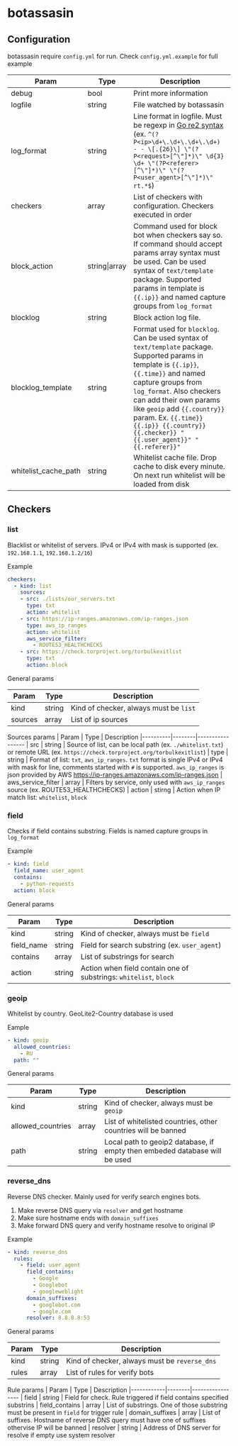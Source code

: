 # botassasin



## Configuration

botassasin require `config.yml` for run. Check `config.yml.example` for full example

| Param                | Type          | Description
|----------------------|---------------|----------------------------
| debug                | bool          | Print more information
| logfile              | string        | File watched by botassasin
| log_format           | string        | Line format in logfile. Must be regexp in [Go re2 syntax](https://github.com/google/re2/wiki/Syntax) (ex. `^(?P<ip>\d+\.\d+\.\d+\.\d+) - - \[.{26}\] \"(?P<request>[^\"]*)\" \d{3} \d+ \"(?P<referer>[^\"]*)\" \"(?P<user_agent>[^\"]*)\" rt.*$`)
| checkers             | array         | List of checkers with configuration. Checkers executed in order
| block_action         | string\|array | Command used for block bot when checkers say so. If command should accept params array syntax must be used. Can be used syntax of `text/template` package. Supported params in template is `{{.ip}}` and named capture groups from `log_format`
| blocklog             | string        | Block action log file. 
| blocklog_template    | string        | Format used for `blocklog`. Can be used syntax of `text/template` package. Supported params in template is `{{.ip}}`, `{{.time}}` and named capture groups from `log_format`. Also checkers can add their own params like `geoip` add `{{.country}}` param. Ex. `{{.time}} {{.ip}} {{.country}} {{.checker}} "{{.user_agent}}" "{{.referer}}"`
| whitelist_cache_path | string        | Whitelist cache file. Drop cache to disk every minute. On next run whitelist will be loaded from disk

## Checkers

### list
Blacklist or whitelist of servers. IPv4 or IPv4 with mask is supported (ex. `192.168.1.1`, `192.168.1.2/16`)

Example
```yaml
checkers:
  - kind: list
    sources:
    - src: ./lists/our_servers.txt
      type: txt
      action: whitelist
    - src: https://ip-ranges.amazonaws.com/ip-ranges.json
      type: aws_ip_ranges
      action: whitelist
      aws_service_filter:
        - ROUTE53_HEALTHCHECKS
    - src: https://check.torproject.org/torbulkexitlist
      type: txt
      action: block
```
General params

| Param    | Type   | Description
|----------|--------|-----------------
| kind     | string | Kind of checker, always must be `list`
| sources  | array  | List of ip sources

Sources params
| Param    | Type   | Description
|----------|--------|-----------------
| src      | string | Source of list, can be local path (ex. `./whitelist.txt`) or remote URL (ex. `https://check.torproject.org/torbulkexitlist`)
| type     | string | Format of list: `txt`, `aws_ip_ranges`. `txt` format is single IPv4 or IPv4 with mask for line, comments started with `#` is supported. `aws_ip_ranges` is json provided by AWS https://ip-ranges.amazonaws.com/ip-ranges.json
| aws_service_filter | array | Filters by service, only used with `aws_ip_ranges` source (ex. ROUTE53_HEALTHCHECKS)
| action | stirng | Action when IP match list: `whitelist`, `block`

### field

Checks if field contains substring. Fields is named capture groups in `log_format`

Example
```yml
- kind: field
  field_name: user_agent
  contains:
    - python-requests
  action: block
```

General params

| Param      | Type   | Description
|------------|--------|-----------------
| kind       | string | Kind of checker, always must be `field`
| field_name | string | Field for search substring (ex. `user_agent`)
| contains   | array  | List of substrings for search
| action     | string | Action when field contain one of substrings: `whitelist`, `block`

### geoip

Whitelist by country. GeoLite2-Country database is used 

Eample
```yaml
- kind: geoip
  allowed_countries:
    - RU
  path: ""
```
General params

| Param      | Type   | Description
|------------|--------|-----------------
| kind       | string | Kind of checker, always must be `geoip`
| allowed_countries | array | List of whitelisted countries, other countries will be banned 
| path       | string | Local path to geoip2 database, if empty then embeded database will be used

### reverse_dns

Reverse DNS checker. Mainly used for verify search engines bots.
1. Make reverse DNS query via `resolver` and get hostname
2. Make sure hostname ends with `domain_suffixes`
3. Make forward DNS query and verify hostname resolve to original IP

Example
```yaml
- kind: reverse_dns
  rules:
    - field: user_agent
      field_contains:
        - Google
        - Googlebot
        - googleweblight
      domain_suffixes: 
        - googlebot.com
        - google.com
      resolver: 8.8.8.8:53
```

General params

| Param      | Type   | Description
|------------|--------|-----------------
| kind       | string | Kind of checker, always must be `reverse_dns`
| rules | array | List of rules for verify bots

Rule params
| Param      | Type   | Description
|------------|--------|-----------------
| field       | string | Field for check. Rule triggered if field contains specified substrins
| field_contains | array | List of substrings. One of those substring must be present in `field` for trigger rule
| domain_suffixes | array | List of suffixes. Hostname of reverse DNS query must have one of suffixes othervise IP will be banned
| resolver | string | Address of DNS server for resolve if empty use system resolver